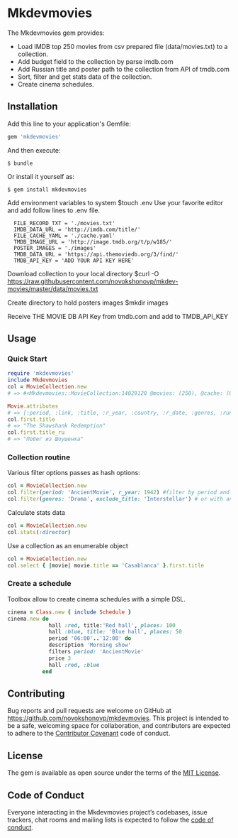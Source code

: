 # Mkdevmovies

The Mkdevmovies gem provides:
 - Load IMDB top 250 movies from csv prepared file (data/movies.txt) to a collection.
 - Add budget field to the collection by parse imdb.com
 - Add Russian title and poster path to the collection from API of tmdb.com
 - Sort, filter and get stats data of the collection.
 - Create cinema schedules.

## Installation

Add this line to your application's Gemfile:

```ruby
gem 'mkdevmovies'
```

And then execute:

    $ bundle

Or install it yourself as:

    $ gem install mkdevmovies
Add environment variables to system
    $touch .env
Use your favorite editor and add follow lines to .env file.
```
  FILE_RECORD_TXT = './movies.txt'
  IMDB_DATA_URL = 'http://imdb.com/title/'
  FILE_CACHE_YAML = './cache.yaml'
  TMDB_IMAGE_URL = 'http://image.tmdb.org/t/p/w185/'
  POSTER_IMAGES = './images'
  TMDB_DATA_URL = 'https://api.themoviedb.org/3/find/'
  TMDB_API_KEY = 'ADD YOUR API KEY HERE'
```

Download collection to your local directory
  $curl -O https://raw.githubusercontent.com/novokshonovp/mkdev-movies/master/data/movies.txt

Create directory to hold posters images
  $mkdir images

Receive THE MOVIE DB API Key from tmdb.com and add to TMDB_API_KEY

## Usage

### Quick Start
```ruby
require 'mkdevmovies'
include Mkdevmovies
col = MovieCollection.new
# => #<Mkdevmovies::MovieCollection:14029120 @movies: (250), @cache: (0)>

Movie.attributes
# => [:period, :link, :title, :r_year, :country, :r_date, :genres, :runtime, :rating, :director, :actors, :title_ru, :poster_id, :budget]
col.first.title
# => "The Shawshank Redemption"
col.first.title_ru
# => "Побег из Шоушенка"
```

### Collection routine
Various filter options passes as hash options:
```ruby
col = MovieCollection.new
col.filter(period: 'AncientMovie', r_year: 1942) #filter by period and r_year
col.filter(genres: 'Drama', exclude_title: 'Interstellar') # or with an exclude field option
```

Calculate stats data
```ruby
col = MovieCollection.new
col.stats(:director)
```

Use a collection as an enumerable object
```ruby
col = MovieCollection.new
col.select { |movie| movie.title == 'Casablanca' }.first.title
```

### Create a schedule

Toolbox allow to create cinema schedules with a simple DSL.
```ruby
cinema = Class.new { include Schedule }
cinema.new do
             hall :red, title:'Red hall', places: 100
             hall :blue, title: 'Blue hall', places: 50
             period '06:00'..'12:00' do
             description 'Morning show'
             filters period: 'AncientMovie'
             price 3
             hall :red, :blue
           end
```

## Contributing

Bug reports and pull requests are welcome on GitHub at https://github.com/novokshonovp/mkdevmovies. This project is intended to be a safe, welcoming space for collaboration, and contributors are expected to adhere to the [Contributor Covenant](http://contributor-covenant.org) code of conduct.

## License

The gem is available as open source under the terms of the [MIT License](https://opensource.org/licenses/MIT).

## Code of Conduct

Everyone interacting in the Mkdevmovies project’s codebases, issue trackers, chat rooms and mailing lists is expected to follow the [code of conduct](https://github.com/[USERNAME]/mkdevmovies/blob/master/CODE_OF_CONDUCT.md).

